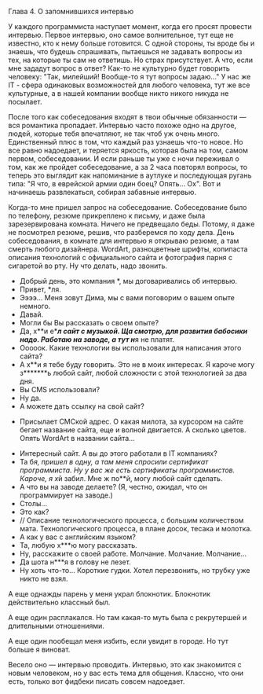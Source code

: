 Глава 4. О запомнившихся интервью

У каждого программиста наступает момент, когда его просят провести интервью. Первое интервью, оно самое волнительное, тут еще не известно, кто к нему больше готовится. С одной стороны, ты вроде бы и знаешь, что будешь спрашивать, пытаешься не задавать вопросы из тех, на которые ты сам не ответишь. Но страх присутствует. А что, если мне зададут вопрос в ответ? Как-то не культурно будет говорить человеку: "Так, милейший! Вообще-то я тут вопросы задаю..." У нас же IT - сфера одинаковых возможностей для любого человека, тут же все культурные, а в нашей компании вообще никто никого никуда не посылает.

После того как собеседования входят в твои обычные обязанности — вся романтика пропадает. Интервью часто похоже одно на другое, людей, которые тебя впечатляют, не так чтоб уж очень много. Единственный плюс в том, что каждый раз узнаешь что-то новое. Но все равно надоедает, и теряется яркость, которая была на том, самом первом, собеседовании. И если раньше ты уже с ночи переживал о том, как же пройдет собеседование, а за 2 часа повторял вопросы, то теперь это выглядит как напоминание в аутлуке и последующая ругань типа: "Я что, в еврейской армии один боец? Опять... Ох". Вот и начинаешь развлекаться, собирая забавные интервью.

Когда-то мне пришел запрос на собеседование. Собеседование было по телефону, резюме прикреплено к письму, и даже была зарезервирована комната. Ничего не предвещало беды. Потому, я даже не посмотрел резюме, решив, что разберемся по ходу дела. День собеседования, в комнате для интервью я открываю резюме, а там смерть любого дизайнера. WordArt, разноцветные шрифты, копипаста описания технологий с официального сайта и фотография парня с сигаретой во рту. Ну что делать, надо звонить.

- Добрый день, это компания *, мы договаривались об интервью.
- Привет, *ля.
- Ээээ... Меня зовут Дима, мы с вами поговорим о вашем опыте немного.
- Давай.
- Могли бы Вы рассказать о своем опыте?
- Да, х**и е****л сайт с музыкой. Ща смотрю, для развития бабосики надо. Работаю на заводе, а тут н***я не платят.
- Ооооок. Какие технологии вы использовали для написания этого сайта?
- А х**и я тебе буду говорить. Это не в моих интересах. Я кароче могу з*******ь любой сайт, любой сложности с этой технологией за два дня.
- Вы CMS использовали?
- Ну да.
- А можете дать ссылку на свой сайт?
* Присылает СМСкой адрес.
О какая милота, за курсором на сайте бегает название сайта, еще и волной двигается. А сколько цветов. Опять WordArt в названии сайта...
- Интересный сайт. А вы до этого работали в IT компаниях?
- Та б*я, пришел в одну, а там меня спросили сертификат программиста. Ну у вас же есть сертификаты программистов. Кароче, я х*й забил. Мне ж по**й, могу любой сайт сделать.
- А что вы на заводе делаете? (Я, честно, ожидал, что он программирует на заводе.)
- Столы...
- Это как?
- // Описание технологического процесса, с большим количеством мата. Технологического процесса, в плане досок, тесака и молотка.
- А как у вас с английским языком?
- Та, любую х***ю могу рассказать.
- Ну, расскажите о своей работе.
Молчание. Молчание. Молчание...
- Да шота н***я в голову не лезет.
- Ну хоть что-то...
Короткие гудки. Хотел перезвонить, но трубку уже никто не взял.

А еще однажды парень у меня украл блокнотик. Блокнотик действительно классный был.

А еще один расплакался. Но там какая-то муть была с рекрутершей и длительными отношениями.

А еще один пообещал меня избить, если увидит в городе. Но тут больше я виноват.

Весело оно — интервью проводить. Интервью, это как знакомится с новым человеком, но у вас есть тема для общения. Классно, что они есть, только вот фидбеки писать совсем надоедает.
